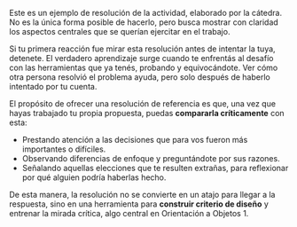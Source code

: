 Este es un ejemplo de resolución de la actividad, elaborado por la cátedra. No es la única forma posible de hacerlo, pero busca mostrar con claridad los aspectos centrales que se querían ejercitar en el trabajo.

Si tu primera reacción fue mirar esta resolución antes de intentar la tuya, detenete. El verdadero aprendizaje surge cuando te enfrentás al desafío con las herramientas que ya tenés, probando y equivocándote. Ver cómo otra persona resolvió el problema ayuda, pero solo después de haberlo intentado por tu cuenta.

El propósito de ofrecer una resolución de referencia es que, una vez que hayas trabajado tu propia propuesta, puedas **compararla críticamente** con esta:

* Prestando atención a las decisiones que para vos fueron más importantes o difíciles.
* Observando diferencias de enfoque y preguntándote por sus razones.
* Señalando aquellas elecciones que te resulten extrañas, para reflexionar por qué alguien podría haberlas hecho.

De esta manera, la resolución no se convierte en un atajo para llegar a la respuesta, sino en una herramienta para **construir criterio de diseño** y entrenar la mirada crítica, algo central en Orientación a Objetos 1.